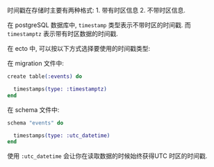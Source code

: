 时间戳在存储时主要有两种格式: 1. 带有时区信息 2. 不带时区信息.

在 postgreSQL 数据库中, `timestamp` 类型表示不带时区的时间戳. 而 `timestamptz` 表示带有时区数据的时间戳.

在 ecto 中, 可以按以下方式选择要使用的时间戳类型:

在 migration 文件中:
```ex
create table(:events) do

  timestamps(type: :timestamptz)
end
```

在 schema 文件中:

```ex
schema "events" do

  timestamps(type: :utc_datetime)
end
```

使用 `:utc_datetime` 会让你在读取数据的时候始终获得UTC 时区的时间戳.


